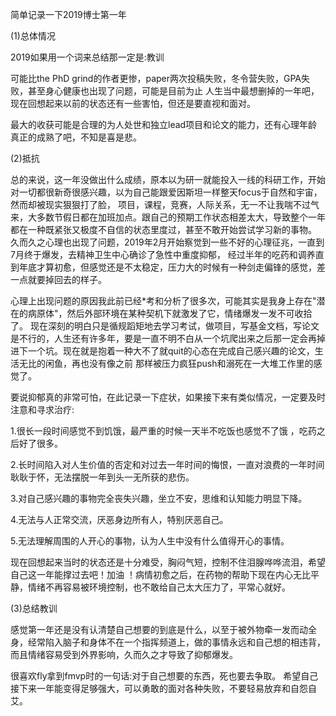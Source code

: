 简单记录一下2019博士第一年

(1)总体情况

2019如果用一个词来总结那一定是:教训

可能比the PhD grind的作者更惨，paper两次投稿失败，冬令营失败，GPA失败，甚至身心健康也出现了问题，可能是目前为止
人生当中最想删掉的一年吧，现在回想起来以前的状态还有一些害怕，但还是要直视和面对。

最大的收获可能是合理的为人处世和独立lead项目和论文的能力，还有心理年龄真正的成熟了吧，不知是喜是悲。

(2)抵抗

总的来说，这一年没做出什么成绩，原本以为研一就能投入一线的科研工作，开始对一切都很新奇很感兴趣，以为自己能跟爱因斯坦一样整天focus于自然和宇宙，然而却被现实狠狠打了脸，
项目，课程，竞赛，人际关系，无一不让我喘不过气来，大多数节假日都在加班加点。跟自己的预期工作状态相差太大，导致整个一年都在一种既紧张又极度不自信的状态里度过，甚至不敢开始尝试学习新的事物。
久而久之心理也出现了问题，2019年2月开始察觉到一些不好的心理征兆，一直到7月终于爆发，去精神卫生中心确诊了急性中重度抑郁，
经过半年的吃药和调养直到年底才算初愈，但感觉还是不太稳定，压力大的时候有一种剑走偏锋的感觉，差一点就要掉回去的样子。

心理上出现问题的原因我此前已经*考和分析了很多次，可能其实是我身上存在"潜在的病原体"，然后外部环境在某种契机下就激发了它，情绪爆发一发不可收拾了。
现在深刻的明白只是循规蹈矩地去学习考试，做项目，写基金文档，写论文是不行的，人生还有许多年，要是一直不明不白从一个坑爬出来之后那一定会再掉进下一个坑。现在就是抱着一种大不了就quit的心态在完成自己感兴趣的论文，生活无比的闲鱼，再也没有像之前
那样被压力疯狂push和溺死在一大堆工作里的感觉了。

要说抑郁真的非常可怕，在此记录一下症状，如果接下来有类似情况，一定要及时注意和寻求治疗:

1.很长一段时间感觉不到饥饿，最严重的时候一天半不吃饭也感觉不了饿
，吃药之后好了很多。

2.长时间陷入对人生价值的否定和对过去一年时间的悔恨，一直对浪费的一年时间耿耿于怀，无法摆脱一年到头一无所获的悲伤。

3.对自己感兴趣的事物完全丧失兴趣，坐立不安，思维和认知能力明显下降。

4.无法与人正常交流，厌恶身边所有人，特别厌恶自己。

5.无法理解周围的人开心的事物，认为人生中没有什么值得开心的事情。

现在回想起来当时的状态还是十分难受，胸闷气短，控制不住泪腺哗哗流泪，希望自己这一年能撑过去吧！加油
！病情初愈之后，在药物的帮助下现在内心无比平静，情绪不再容易被环境控制，也不敢给自己太大压力了，平常心就好。

(3)总结教训

感觉第一年还是没有认清楚自己想要的到底是什么，以至于被外物牵一发而动全身，经常陷入脑子和身体不在一个指挥频道上，做的事情永远和自己想的相违背，
而且情绪容易受到外界影响，久而久之才导致了抑郁爆发。

很喜欢fly拿到fmvp时的一句话:对于自己想要的东西，死也要去争取。
希望自己接下来一年能变得足够强大，可以勇敢的面对各种失败，不要轻易放弃和自怨自艾。
